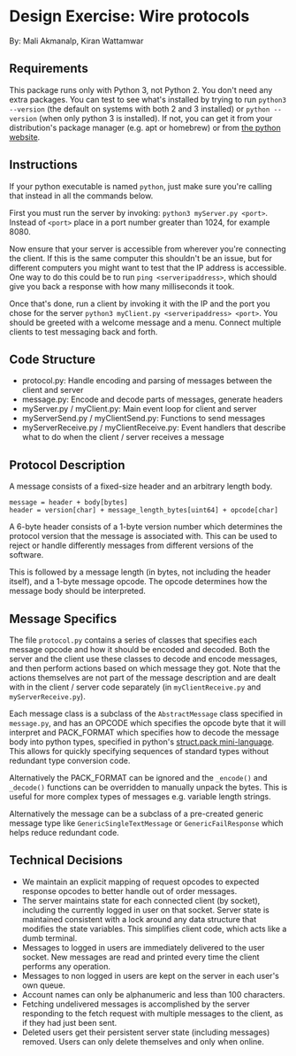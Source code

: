 # Design Exercise: Wire protocols

By: Mali Akmanalp, Kiran Wattamwar

## Requirements

This package runs only with Python 3, not Python 2. You don't need any extra
packages. You can test to see what's installed by trying to run `python3
--version` (the default on systems with both 2 and 3 installed) or `python
--version` (when only python 3 is installed). If not, you can get it from your
distribution's package manager (e.g. apt or homebrew) or from [the python website](https://www.python.org/downloads/).

## Instructions

If your python executable is named `python`, just make sure you're calling that
instead in all the commands below.

First you must run the server by invoking: `python3 myServer.py <port>`.
Instead of `<port>` place in a port number greater than 1024, for example 8080.

Now ensure that your server is accessible from wherever you're connecting the
client. If this is the same computer this shouldn't be an issue, but for
different computers you might want to test that the IP address is accessible.
One way to do this could be to run `ping <serveripaddress>`, which should give
you back a response with how many milliseconds it took.

Once that's done, run a client by invoking it with the IP and the port you
chose for the server `python3 myClient.py <serveripaddress> <port>`. You should
be greeted with a welcome message and a menu. Connect multiple clients to test
messaging back and forth.

## Code Structure

- protocol.py: Handle encoding and parsing of messages between the client and server
- message.py: Encode and decode parts of messages, generate headers
- myServer.py / myClient.py: Main event loop for client and server
- myServerSend.py / myClientSend.py: Functions to send messages
- myServerReceive.py / myClientReceive.py: Event handlers that describe what to
  do when the client / server receives a message

## Protocol Description

A message consists of a fixed-size header and an arbitrary length body.

```
message = header + body[bytes]
header = version[char] + message_length_bytes[uint64] + opcode[char]
```

A 6-byte header consists of a 1-byte version number which determines the
protocol version that the message is associated with. This can be used to
reject or handle differently messages from different versions of the software.

This is followed by a message length (in bytes, not including the header
itself), and a 1-byte message opcode. The opcode determines how the message
body should be interpreted.

## Message Specifics

The file `protocol.py` contains a series of classes that specifies each message
opcode and how it should be encoded and decoded. Both the server and the client
use these classes to decode and encode messages, and then perform actions based
on which message they got. Note that the actions themselves are not part of the
message description and are dealt with in the client / server code separately
(in `myClientReceive.py` and `myServerReceive.py`).

Each message class is a subclass of the `AbstractMessage` class specified in
`message.py`, and has an OPCODE which specifies the opcode byte that it will
interpret and PACK_FORMAT which specifies how to decode the message body into
python types, specified in python's [struct.pack
mini-language](https://docs.python.org/3/library/struct.html#format-characters).
This allows for quickly specifying sequences of standard types without
redundant type conversion code.

Alternatively the PACK_FORMAT can be ignored and the `_encode()` and
`_decode()` functions can be overridden to manually unpack the bytes. This is
useful for more complex types of messages e.g. variable length strings.

Alternatively the message can be a subclass of a pre-created generic message
type like `GenericSingleTextMessage` or `GenericFailResponse` which helps
reduce redundant code.

## Technical Decisions

- We maintain an explicit mapping of request opcodes to expected response
  opcodes to better handle out of order messages.
- The server maintains state for each connected client (by socket), including
  the currently logged in user on that socket. Server state is maintained
  consistent with a lock around any data structure that modifies the state
  variables. This simplifies client code, which acts like a dumb terminal.
- Messages to logged in users are immediately delivered to the user socket. New
  messages are read and printed every time the client performs any operation.
- Messages to non logged in users are kept on the server in each user's own
  queue.
- Account names can only be alphanumeric and less than 100 characters.
- Fetching undelivered messages is accomplished by the server responding to the
  fetch request with multiple messages to the client, as if they had just been
  sent.
- Deleted users get their persistent server state (including messages) removed.
  Users can only delete themselves and only when online.
